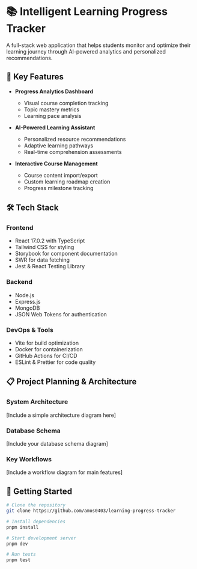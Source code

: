 # 📚 Intelligent Learning Progress Tracker

A full-stack web application that helps students monitor and optimize their learning journey through AI-powered analytics and personalized recommendations.

## 🌟 Key Features

- **Progress Analytics Dashboard**
  - Visual course completion tracking
  - Topic mastery metrics
  - Learning pace analysis

- **AI-Powered Learning Assistant**
  - Personalized resource recommendations
  - Adaptive learning pathways
  - Real-time comprehension assessments

- **Interactive Course Management**
  - Course content import/export
  - Custom learning roadmap creation
  - Progress milestone tracking

## 🛠️ Tech Stack

### Frontend
- React 17.0.2 with TypeScript
- Tailwind CSS for styling
- Storybook for component documentation
- SWR for data fetching
- Jest & React Testing Library

### Backend
- Node.js
- Express.js
- MongoDB
- JSON Web Tokens for authentication

### DevOps & Tools
- Vite for build optimization
- Docker for containerization
- GitHub Actions for CI/CD
- ESLint & Prettier for code quality

## 📋 Project Planning & Architecture

### System Architecture
[Include a simple architecture diagram here]

### Database Schema
[Include your database schema diagram]

### Key Workflows
[Include a workflow diagram for main features]

## 🚀 Getting Started

```bash
# Clone the repository
git clone https://github.com/amos0403/learning-progress-tracker

# Install dependencies
pnpm install

# Start development server
pnpm dev

# Run tests
pnpm test

